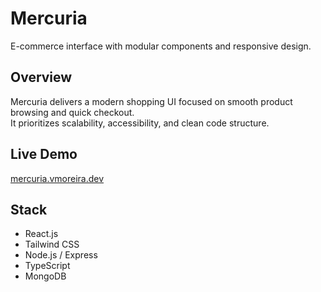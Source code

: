 # Mercuria
E-commerce interface with modular components and responsive design.

## Overview
Mercuria delivers a modern shopping UI focused on smooth product browsing and quick checkout.  
It prioritizes scalability, accessibility, and clean code structure.

## Live Demo
[mercuria.vmoreira.dev](https://mercuria.vmoreira.dev)

## Stack
- React.js
- Tailwind CSS
- Node.js / Express
- TypeScript
- MongoDB

